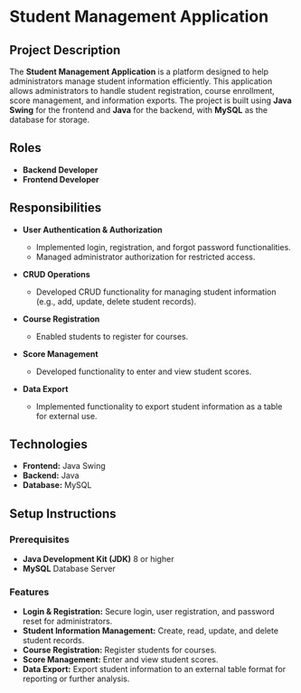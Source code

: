 # Student Management Application

## Project Description
The **Student Management Application** is a platform designed to help administrators manage student information efficiently. This application allows administrators to handle student registration, course enrollment, score management, and information exports. The project is built using **Java Swing** for the frontend and **Java** for the backend, with **MySQL** as the database for storage.

## Roles
- **Backend Developer**
- **Frontend Developer**

## Responsibilities
- **User Authentication & Authorization**
  - Implemented login, registration, and forgot password functionalities.
  - Managed administrator authorization for restricted access.

- **CRUD Operations**
  - Developed CRUD functionality for managing student information (e.g., add, update, delete student records).
  
- **Course Registration**
  - Enabled students to register for courses.
  
- **Score Management**
  - Developed functionality to enter and view student scores.

- **Data Export**
  - Implemented functionality to export student information as a table for external use.

## Technologies
- **Frontend:** Java Swing
- **Backend:** Java
- **Database:** MySQL

## Setup Instructions

### Prerequisites
- **Java Development Kit (JDK)** 8 or higher
- **MySQL** Database Server

### Features
- **Login & Registration:** Secure login, user registration, and password reset for administrators.
- **Student Information Management:** Create, read, update, and delete student records.
- **Course Registration:** Register students for courses.
- **Score Management:** Enter and view student scores.
- **Data Export:** Export student information to an external table format for reporting or further analysis.
